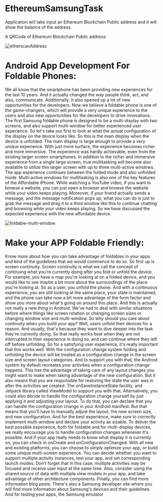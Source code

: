 # EthereumSamsungTask
Application will take input an Ethereum Blockchain Public address and it will show the balance of the address. 

 A QRCode of Ethereum Blockchain Public address:
 
![etherscanAddress](https://user-images.githubusercontent.com/33425225/173142987-c877f189-0673-4c48-9f22-55a9e813719e.png)

# Android App Development For Foldable Phones:
We all know that the smartphone has been providing new experiences for the last 10 years. And it actually changed the way people think, act, and also, communicate. Additionally, It also opened up a lot of new opportunities for the developers. Now we believe a foldable phone is one of the game-changers, which will provide a very unique experience to the users and also new opportunities for the developers to drive innovations.
The first Samsung foldable phone is designed to be a multi-display with two screens, and also support multi-window for better experienced user experience. So let's take our first to look at what the actual configuration of the display on the device looks like. So this is the main display when the device is unfolded. The main display is large enough to provide a very unique experience. With just more surface, the experience becomes richer and more immersive. The experience was hardly achievable,
even from the existing larger screen smartphones. In addition to the richer and immersive experience from a single large screen, true multitasking will become also available to utilize this larger screen with up to three multi-active windows. The app experience continues between the folded mode and also unfolded mode. Multi-active windows for multitasking is also one of the key features of the Affordable iPhone. While watching a YouTube video, if you want to browse a website, you can just open a browser and browse the website while your video keeps playing. Moreover, if your friend actually sends a message, and the message notification pops up, what you can do is just to grab the message and drag it to a third window like this to continue chatting and browsing while your video keeps playing. So we have discussed the expected experience with the new affordable device.

![foldable-multi-window](https://user-images.githubusercontent.com/33425225/173185481-2273e4ac-5d0e-43ee-a00e-5d0bdfcc32da.png)

# Make your APP Foldable Friendly:
Know more about how you can take advantage of foldables in your apps and kind of the guidelines that we would commence to do so. So first up is screen continuity. Screen continuity is what we call the concept of continuing what you're currently doing after you fold or unfold the device. For example, you have a map you're looking at on a folded device, and you would like to see maybe a bit more about the surroundings of the place you're looking at. So as a user, you unfold the phone. And with a continuous experience, you are still looking at the same place, your state is maintained, and the phone can take now a bit more advantage of the form factor and show you more about what's going on around this place.
And this is actually not really a new thing in Android. We've had to deal with similar situations before where things like screen rotation or changing screen sizes or changing window size and multi-window.
So why should you care about continuity when you build your app?
Well, users unfold their devices for a reason. And usually, that's because they want to dive deeper into the task they're currently doing. So that really works best when they are not interrupted in their experience in doing so, and can continue where they left off before unfolding. So for a satisfying user experience, it's really important that this works well.
With the configuration change system folding and unfolding the device will be treated as a configuration change in the screen size and screen layout categories. And to support you with that, the Android system by default recreates your activities when a configuration change happens. This has the advantage of taking care of any layout changes you might want to make when taking advantage of the new configuration. But it also means that you are responsible for restoring the state the user was in after the activities we created. The onSaveInstanceState facility, and Jetpack library called ViewModel to support you with that. Alternatively, you could also decide to handle the configuration change yourself by just applying it and adjusting your layout. To do that, you can declare that you can handle the configuration change in your Android manifest. But that means that you'll have to manually adjust the layout, the new screen size, and new configuration. And for the best experience, make sure to correctly implement multi-window and declare your activity as sizable.
To deliver the best possible experience, both for foldable and for multi-display devices, we really encourage you to handle configuration changes whenever it's possible. And if your app really needs to know what display it is currently on, you can check in onCreate and onConfigurationChanged. With all new and existing platforms, you can choose to simply optimize your app, or build some unique multi-screen experience. You can decide whether you want to support multiple activity
instances, test your app, and set corresponding launch modes.
Don't forget that in this case, multiple activities may be focused and receive user input at the same time. Also, consider using the shared source of data with multiple view models in your app, and take advantage of other architecture components.
Finally, you can find more information blog posts. There's also a Samsung developer site where you will find more information about Samsung's devices and their guidelines. And for testing your apps, the Samsung emulator
